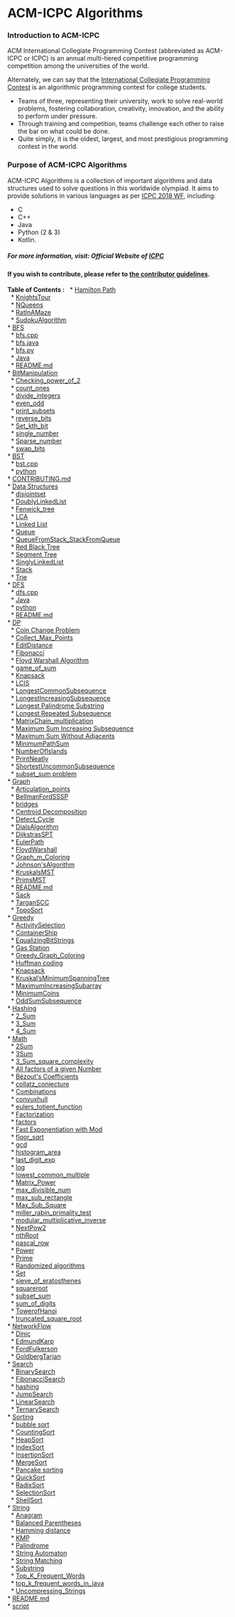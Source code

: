 # ACM-ICPC Algorithms

### Introduction to ACM-ICPC
ACM International Collegiate Programming Contest (abbreviated as ACM-ICPC or ICPC) is an annual multi-tiered competitive programming competition among the universities of the world. 

Alternately, we can say that the [International Collegiate Programming Contest](https://en.wikipedia.org/wiki/ACM_International_Collegiate_Programming_Contest) is an algorithmic programming contest for college students. 
- Teams of three, representing their university, work to solve real-world problems, fostering collaboration, creativity, innovation, and the ability to perform under pressure. 
- Through training and competition, teams challenge each other to raise the bar on what could be done. 
- Quite simply, it is the oldest, largest, and most prestigious programming contest in the world. 

### Purpose of ACM-ICPC Algorithms 
ACM-ICPC Algorithms is a collection of important algorithms and data structures used to solve questions in this worldwide olympiad. It aims to provide solutions in various languages as per [ICPC 2018 WF](https://icpc.baylor.edu/worldfinals/programming-environment), including:
-  C 
-  C++
-  Java
-  Python (2 & 3)
-  Kotlin.
##### For more information, visit: **Official Website of [ICPC](https://icpc.baylor.edu/)**

#### If you wish to contribute, please refer to [the contributor guidelines](https://github.com/matthewsamuel95/ACM-ICPC-Algorithms/blob/master/CONTRIBUTING.md).

**Table of Contents :**
       &nbsp; * <a href="./BackTracking/Hamilton%20Path/">Hamilton Path</a><br>
         &nbsp; * <a href="./BackTracking/KnightsTour/">KnightsTour</a><br>
         &nbsp; * <a href="./BackTracking/NQueens/">NQueens</a><br>
         &nbsp; * <a href="./BackTracking/RatInAMaze/">RatInAMaze</a><br>
         &nbsp; * <a href="./BackTracking/SudokuAlgorithm/">SudokuAlgorithm</a><br>
         * <a href="./BFS/">BFS</a><br>
         &nbsp; * <a href="./BFS/bfs.cpp">bfs.cpp</a><br>
         &nbsp; * <a href="./BFS/bfs.java">bfs.java</a><br>
         &nbsp; * <a href="./BFS/bfs.py">bfs.py</a><br>
         &nbsp; * <a href="./BFS/Java/">Java</a><br>
         &nbsp; * <a href="./BFS/README.md">README.md</a><br>
         * <a href="./BitManipulation/">BitManipulation</a><br>
         &nbsp; * <a href="./BitManipulation/Checking_power_of_2/">Checking_power_of_2</a><br>
         &nbsp; * <a href="./BitManipulation/count_ones/">count_ones</a><br>
         &nbsp; * <a href="./BitManipulation/divide_integers/">divide_integers</a><br>
         &nbsp; * <a href="./BitManipulation/even_odd/">even_odd</a><br>
         &nbsp; * <a href="./BitManipulation/print_subsets/">print_subsets</a><br>
         &nbsp; * <a href="./BitManipulation/reverse_bits/">reverse_bits</a><br>
         &nbsp; * <a href="./BitManipulation/Set_kth_bit/">Set_kth_bit</a><br>
         &nbsp; * <a href="./BitManipulation/single_number/">single_number</a><br>
         &nbsp; * <a href="./BitManipulation/Sparse_number/">Sparse_number</a><br>
         &nbsp; * <a href="./BitManipulation/swap_bits/">swap_bits</a><br>
         * <a href="./BST/">BST</a><br>
         &nbsp; * <a href="./BST/bst.cpp">bst.cpp</a><br>
         &nbsp; * <a href="./BST/python/">python</a><br>
         * <a href="./CONTRIBUTING.md">CONTRIBUTING.md</a><br>
         * <a href="./Data%20Structures/">Data Structures</a><br>
         &nbsp; * <a href="./Data%20Structures/disjointset/">disjointset</a><br>
         &nbsp; * <a href="./Data%20Structures/DoublyLinkedList/">DoublyLinkedList</a><br>
         &nbsp; * <a href="./Data%20Structures/Fenwick_tree/">Fenwick_tree</a><br>
         &nbsp; * <a href="./Data%20Structures/LCA/">LCA</a><br>
         &nbsp; * <a href="./Data%20Structures/Linked%20List/">Linked List</a><br>
         &nbsp; * <a href="./Data%20Structures/Queue/">Queue</a><br>
         &nbsp; * <a href="./Data%20Structures/QueueFromStack_StackFromQueue/">QueueFromStack_StackFromQueue</a><br>
         &nbsp; * <a href="./Data%20Structures/Red%20Black%20Tree/">Red Black Tree</a><br>
         &nbsp; * <a href="./Data%20Structures/Segment%20Tree/">Segment Tree</a><br>
         &nbsp; * <a href="./Data%20Structures/SinglyLinkedList/">SinglyLinkedList</a><br>
         &nbsp; * <a href="./Data%20Structures/Stack/">Stack</a><br>
         &nbsp; * <a href="./Data%20Structures/Trie/">Trie</a><br>
         * <a href="./DFS/">DFS</a><br>
         &nbsp; * <a href="./DFS/dfs.cpp">dfs.cpp</a><br>
         &nbsp; * <a href="./DFS/Java/">Java</a><br>
         &nbsp; * <a href="./DFS/python/">python</a><br>
         &nbsp; * <a href="./DFS/README.md">README.md</a><br>
         * <a href="./DP/">DP</a><br>
         &nbsp; * <a href="./DP/Coin%20Change%20Problem/">Coin Change Problem</a><br>
         &nbsp; * <a href="./DP/Collect_Max_Points/">Collect_Max_Points</a><br>
         &nbsp; * <a href="./DP/EditDistance/">EditDistance</a><br>
         &nbsp; * <a href="./DP/Fibonacci/">Fibonacci</a><br>
         &nbsp; * <a href="./DP/Floyd%20Warshall%20Algorithm/">Floyd Warshall Algorithm</a><br>
         &nbsp; * <a href="./DP/game_of_sum/">game_of_sum</a><br>
         &nbsp; * <a href="./DP/Knapsack/">Knapsack</a><br>
         &nbsp; * <a href="./DP/LCIS/">LCIS</a><br>
         &nbsp; * <a href="./DP/LongestCommonSubsequence/">LongestCommonSubsequence</a><br>
         &nbsp; * <a href="./DP/LongestIncreasingSubsequence/">LongestIncreasingSubsequence</a><br>
         &nbsp; * <a href="./DP/Longest%20Palindrome%20Substring/">Longest Palindrome Substring</a><br>
         &nbsp; * <a href="./DP/Longest%20Repeated%20Subsequence/">Longest Repeated Subsequence</a><br>
         &nbsp; * <a href="./DP/MatrixChain_multiplication/">MatrixChain_multiplication</a><br>
         &nbsp; * <a href="./DP/Maximum%20Sum%20Increasing%20Subsequence/">Maximum Sum Increasing Subsequence</a><br>
         &nbsp; * <a href="./DP/Maximum%20Sum%20Without%20Adjacents/">Maximum Sum Without Adjacents</a><br>
         &nbsp; * <a href="./DP/MinimumPathSum/">MinimumPathSum</a><br>
         &nbsp; * <a href="./DP/NumberOfIslands/">NumberOfIslands</a><br>
         &nbsp; * <a href="./DP/PrintNeatly/">PrintNeatly</a><br>
         &nbsp; * <a href="./DP/ShortestUncommonSubsequence/">ShortestUncommonSubsequence</a><br>
         &nbsp; * <a href="./DP/subset_sum%20problem/">subset_sum problem</a><br>
         * <a href="./Graph/">Graph</a><br>
         &nbsp; * <a href="./Graph/Articulation_points/">Articulation_points</a><br>
         &nbsp; * <a href="./Graph/BellmanFordSSSP/">BellmanFordSSSP</a><br>
         &nbsp; * <a href="./Graph/bridges/">bridges</a><br>
         &nbsp; * <a href="./Graph/Centroid%20Decomposition/">Centroid Decomposition</a><br>
         &nbsp; * <a href="./Graph/Detect_Cycle/">Detect_Cycle</a><br>
         &nbsp; * <a href="./Graph/DialsAlgorithm/">DialsAlgorithm</a><br>
         &nbsp; * <a href="./Graph/DijkstrasSPT/">DijkstrasSPT</a><br>
         &nbsp; * <a href="./Graph/EulerPath/">EulerPath</a><br>
         &nbsp; * <a href="./Graph/FloydWarshall/">FloydWarshall</a><br>
         &nbsp; * <a href="./Graph/Graph_m_Coloring/">Graph_m_Coloring</a><br>
         &nbsp; * <a href="./Graph/Johnson'sAlgorithm/">Johnson'sAlgorithm</a><br>
         &nbsp; * <a href="./Graph/KruskalsMST/">KruskalsMST</a><br>
         &nbsp; * <a href="./Graph/PrimsMST/">PrimsMST</a><br>
         &nbsp; * <a href="./Graph/README.md">README.md</a><br>
         &nbsp; * <a href="./Graph/Sack/">Sack</a><br>
         &nbsp; * <a href="./Graph/TarganSCC/">TarganSCC</a><br>
         &nbsp; * <a href="./Graph/TopoSort/">TopoSort</a><br>
         * <a href="./Greedy/">Greedy</a><br>
         &nbsp; * <a href="./Greedy/ActivitySelection/">ActivitySelection</a><br>
         &nbsp; * <a href="./Greedy/ContainerShip/">ContainerShip</a><br>
         &nbsp; * <a href="./Greedy/EqualizingBitStrings/">EqualizingBitStrings</a><br>
         &nbsp; * <a href="./Greedy/Gas%20Station/">Gas Station</a><br>
         &nbsp; * <a href="./Greedy/Greedy_Graph_Coloring/">Greedy_Graph_Coloring</a><br>
         &nbsp; * <a href="./Greedy/Huffman%20coding/">Huffman coding</a><br>
         &nbsp; * <a href="./Greedy/Knapsack/">Knapsack</a><br>
         &nbsp; * <a href="./Greedy/Kruskal%E2%80%99sMinimumSpanningTree/">Kruskal’sMinimumSpanningTree</a><br>
         &nbsp; * <a href="./Greedy/MaximumIncreasingSubarray/">MaximumIncreasingSubarray</a><br>
         &nbsp; * <a href="./Greedy/MinimumCoins/">MinimumCoins</a><br>
         &nbsp; * <a href="./Greedy/OddSumSubsequence/">OddSumSubsequence</a><br>
         * <a href="./Hashing/">Hashing</a><br>
         &nbsp; * <a href="./Hashing/2_Sum/">2_Sum</a><br>
         &nbsp; * <a href="./Hashing/3_Sum/">3_Sum</a><br>
         &nbsp; * <a href="./Hashing/4_Sum/">4_Sum</a><br>
         * <a href="./Math/">Math</a><br>
         &nbsp; * <a href="./Math/2Sum/">2Sum</a><br>
         &nbsp; * <a href="./Math/3Sum/">3Sum</a><br>
         &nbsp; * <a href="./Math/3_Sum_square_complexity/">3_Sum_square_complexity</a><br>
         &nbsp; * <a href="./Math/All%20factors%20of%20a%20given%20Number/">All factors of a given Number</a><br>
         &nbsp; * <a href="./Math/B%C3%A9zout's%20Coefficients/">Bézout's Coefficients</a><br>
         &nbsp; * <a href="./Math/collatz_conjecture/">collatz_conjecture</a><br>
         &nbsp; * <a href="./Math/Combinations/">Combinations</a><br>
         &nbsp; * <a href="./Math/convuxhull/">convuxhull</a><br>
         &nbsp; * <a href="./Math/eulers_totient_function/">eulers_totient_function</a><br>
         &nbsp; * <a href="./Math/Factorization/">Factorization</a><br>
         &nbsp; * <a href="./Math/factors/">factors</a><br>
         &nbsp; * <a href="./Math/Fast%20Exponentiation%20with%20Mod/">Fast Exponentiation with Mod</a><br>
         &nbsp; * <a href="./Math/floor_sqrt/">floor_sqrt</a><br>
         &nbsp; * <a href="./Math/gcd/">gcd</a><br>
         &nbsp; * <a href="./Math/histogram_area/">histogram_area</a><br>
         &nbsp; * <a href="./Math/last_digit_exp/">last_digit_exp</a><br>
         &nbsp; * <a href="./Math/log/">log</a><br>
         &nbsp; * <a href="./Math/lowest_common_multiple/">lowest_common_multiple</a><br>
         &nbsp; * <a href="./Math/Matrix_Power/">Matrix_Power</a><br>
         &nbsp; * <a href="./Math/max_divisible_num/">max_divisible_num</a><br>
         &nbsp; * <a href="./Math/max_sub_rectangle/">max_sub_rectangle</a><br>
         &nbsp; * <a href="./Math/Max_Sub_Square/">Max_Sub_Square</a><br>
         &nbsp; * <a href="./Math/miller_rabin_primality_test/">miller_rabin_primality_test</a><br>
         &nbsp; * <a href="./Math/modular_multiplicative_inverse/">modular_multiplicative_inverse</a><br>
         &nbsp; * <a href="./Math/NextPow2/">NextPow2</a><br>
         &nbsp; * <a href="./Math/nthRoot/">nthRoot</a><br>
         &nbsp; * <a href="./Math/pascal_row/">pascal_row</a><br>
         &nbsp; * <a href="./Math/Power/">Power</a><br>
         &nbsp; * <a href="./Math/Prime/">Prime</a><br>
         &nbsp; * <a href="./Math/Randomized%20algorithms/">Randomized algorithms</a><br>
         &nbsp; * <a href="./Math/Set/">Set</a><br>
         &nbsp; * <a href="./Math/sieve_of_eratosthenes/">sieve_of_eratosthenes</a><br>
         &nbsp; * <a href="./Math/squareroot/">squareroot</a><br>
         &nbsp; * <a href="./Math/subset_sum/">subset_sum</a><br>
         &nbsp; * <a href="./Math/sum_of_digits/">sum_of_digits</a><br>
         &nbsp; * <a href="./Math/TowerofHanoi/">TowerofHanoi</a><br>
         &nbsp; * <a href="./Math/truncated_square_root/">truncated_square_root</a><br>
         * <a href="./NetworkFlow/">NetworkFlow</a><br>
         &nbsp; * <a href="./NetworkFlow/Dinic/">Dinic</a><br>
         &nbsp; * <a href="./NetworkFlow/EdmundKarp/">EdmundKarp</a><br>
         &nbsp; * <a href="./NetworkFlow/FordFulkerson/">FordFulkerson</a><br>
         &nbsp; * <a href="./NetworkFlow/GoldbergTarjan/">GoldbergTarjan</a><br>
         * <a href="./Search/">Search</a><br>
         &nbsp; * <a href="./Search/BinarySearch/">BinarySearch</a><br>
         &nbsp; * <a href="./Search/FibonacciSearch/">FibonacciSearch</a><br>
         &nbsp; * <a href="./Search/hashing/">hashing</a><br>
         &nbsp; * <a href="./Search/JumpSearch/">JumpSearch</a><br>
         &nbsp; * <a href="./Search/LinearSearch/">LinearSearch</a><br>
         &nbsp; * <a href="./Search/TernarySearch/">TernarySearch</a><br>
         * <a href="./Sorting/">Sorting</a><br>
         &nbsp; * <a href="./Sorting/bubble%20sort/">bubble sort</a><br>
         &nbsp; * <a href="./Sorting/CountingSort/">CountingSort</a><br>
         &nbsp; * <a href="./Sorting/HeapSort/">HeapSort</a><br>
         &nbsp; * <a href="./Sorting/IndexSort/">IndexSort</a><br>
         &nbsp; * <a href="./Sorting/InsertionSort/">InsertionSort</a><br>
         &nbsp; * <a href="./Sorting/MergeSort/">MergeSort</a><br>
         &nbsp; * <a href="./Sorting/Pancake%20sorting/">Pancake sorting</a><br>
         &nbsp; * <a href="./Sorting/QuickSort/">QuickSort</a><br>
         &nbsp; * <a href="./Sorting/RadixSort/">RadixSort</a><br>
         &nbsp; * <a href="./Sorting/SelectionSort/">SelectionSort</a><br>
         &nbsp; * <a href="./Sorting/ShellSort/">ShellSort</a><br>
         * <a href="./String/">String</a><br>
         &nbsp; * <a href="./String/Anagram/">Anagram</a><br>
         &nbsp; * <a href="./String/Balanced%20Parentheses/">Balanced Parentheses</a><br>
         &nbsp; * <a href="./String/Hamming%20distance/">Hamming distance</a><br>
         &nbsp; * <a href="./String/KMP/">KMP</a><br>
         &nbsp; * <a href="./String/Palindrome/">Palindrome</a><br>
         &nbsp; * <a href="./String/String%20Automaton/">String Automaton</a><br>
         &nbsp; * <a href="./String/String%20Matching/">String Matching</a><br>
         &nbsp; * <a href="./String/Substring/">Substring</a><br>
         &nbsp; * <a href="./String/Top_K_Frequent_Words/">Top_K_Frequent_Words</a><br>
         &nbsp; * <a href="./String/top_k_frequent_words_in_java/">top_k_frequent_words_in_java</a><br>
         &nbsp; * <a href="./String/Uncompressing_Strings/">Uncompressing_Strings</a><br>
         * <a href="./README.md">README.md</a><br>
         * <a href="./script">script</a><br>

        
